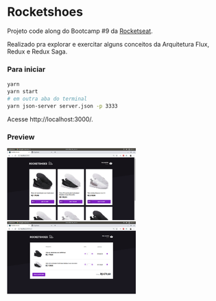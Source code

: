 # Rocketshoes
Projeto code along do Bootcamp #9 da [Rocketseat](https://rocketseat.com.br/).

Realizado pra explorar e exercitar alguns conceitos da
Arquitetura Flux, Redux e Redux Saga.

### Para iniciar
```sh
yarn
yarn start
# em outra aba do terminal
yarn json-server server.json -p 3333

```

Acesse http://localhost:3000/.

### Preview

<img src="/.github/home.png" width="300" alt="página inicial">
<img src="/.github/cart.png" width="300" alt="carrinho">
